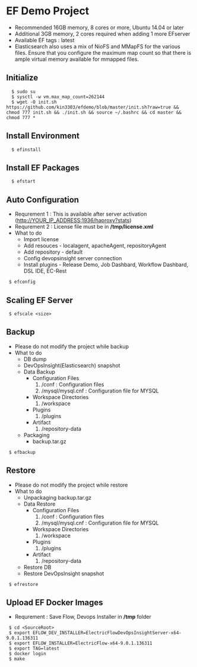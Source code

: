 # EF Demo Project

- Recommended 16GB memory, 8 cores or more, Ubuntu 14.04 or later
- Additional 3GB memory, 2 cores required when adding 1 more EFserver
- Available EF tags : latest
- Elasticsearch also uses a mix of NioFS and MMapFS for the various files. 
Ensure that you configure the maximum map count so that there is ample virtual memory available for mmapped files.

## Initialize

```console
  $ sudo su
  $ sysctl -w vm.max_map_count=262144 
  $ wget -O init.sh  https://github.com/kin3303/efdemo/blob/master/init.sh?raw=true && chmod 777 init.sh && ./init.sh && source ~/.bashrc && cd master && chmod 777 *
```

## Install Environment

```console
  $ efinstall
```

## Install EF Packages

```console
  $ efstart
```

## Auto Configuration

* Requrement 1 : This is available after server activation (<http://YOUR_IP_ADDRESS:1936/haproxy?stats>)
* Requrement 2 : License file must be in **/tmp/license.xml**
* What to do
   - Import license
   - Add resouces - localagent, apacheAgent, repositoryAgent
   - Add repository - default
   - Config devopsinsight server connection
   - Install plugins - Release Demo, Job Dashbard, Workflow Dashbard, DSL IDE, EC-Rest

```console
 $ efconfig
```

## Scaling EF Server

```console
 $ efscale <size>
```

## Backup
* Please do not modify the project while backup
* What to do
  - DB dump 
  - DevOpsInsight(Elasticsearch) snapshot 
  - Data Backup       
    + Configuration Files
       1. <DATADIR>/conf  :  Configuration files
       2. <DATADIR>/mysql/mysql.cnf  : Configuration file for MYSQL
    + Workspace Directories
       1. <DATADIR>/workspace
    + Plugins
       1. <DATADIR>/plugins
    + Artifact
       1. <DATADIR>/repository-data
  - Packaging
    + backup.tar.gz
  
```console
 $ efbackup
```

## Restore
* Please do not modify the project while restore
* What to do
  - Unpackaging backup.tar.gz
  - Data Restore       
    + Configuration Files
       1. <DATADIR>/conf  :  Configuration files
       2. <DATADIR>/mysql/mysql.cnf  : Configuration file for MYSQL
    + Workspace Directories
       1. <DATADIR>/workspace
    + Plugins
       1. <DATADIR>/plugins
    + Artifact
       1. <DATADIR>/repository-data
  - Restore DB
  - Restore DevOpsInsight snapshot
```console
 $ efrestore
```

## Upload EF Docker Images

- Requrement : Save Flow, Devops Installer in **/tmp** folder

```console
 $ cd <SourceRoot>
 $ export EFLOW_DEV_INSTALLER=ElectricFlowDevOpsInsightServer-x64-9.0.1.136311
 $ export EFLOW_INSTALLER=ElectricFlow-x64-9.0.1.136311
 $ export TAG=latest
 $ docker login
 $ make
``` 

